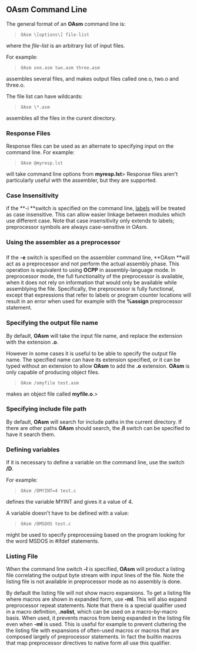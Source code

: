 ## OAsm Command Line

 The general format of an **OAsm** command line is:
 
>     OAsm \[options\] file-list
 
 where the _file-list_ is an arbitrary list of input files.
 
 For example:
 
>     OAsm one.asm two.asm three.asm
 
 assembles several files, and makes output files called one.o, two.o and three.o.
 
 The file list can have wildcards:
 
>     OAsm \*.asm
 
 assembles all the files in the curent directory.


### Response Files

 Response files can be used as an alternate to specifying input on the command line.  For example:
 
>     OAsm @myresp.lst
 
 will take command line options from **myresp.lst**>       Response files aren't particularly useful with the assembler, but they are supported.


### Case Insensitivity

 if the **-i **switch is specified on the command line, [labels](OAsm%20Labels.md) will be treated as case insensitive.  This can allow easier linkage between modules which use different case.  Note that case insensitivity only extends to labels; preprocessor symbols are always case-sensitive in OAsm.


### Using the assembler as a preprocessor


### 
 

 If the **-e** switch is specified on the assembler command line, **OAsm **will act as a preprocessor and not perform the actual assembly phase.  This operation is equivalent to using **OCPP** in assembly-language mode.  In preprocessor mode, the full functionality of the preprocessor is available, when it does not rely on information that would only be available while assemblying the file.  Specifically, the preprocessor is fully functional, except that expressions that refer to labels or program counter locations will result in an error when used for example with the **%assign** preprocessor statement.


### Specifying the output file name
 

 
 By default, **OAsm** will take the input file name, and replace the extension with the extension **.o**.
 
 However in some cases it is useful to be able to specify the output file name.  The specified name can have its extension specified, or it can be typed without an extension to allow **OAsm** to add the **.o** extension.  **OAsm** is only capable of producing object files.
>     
>     OAsm /omyfile test.asm
 
 makes an object file called **myfile.o**.>


### Specifying include file path

 By default, **OAsm** will search for include paths in the current directory.  If there are other paths **OAsm** should search, the **/I** switch can be specified to have it search them.


### Defining variables

 If it is necessary to define a variable on the command line, use the switch **/D**.
 
 For example:
 
>     OAsm /DMYINT=4 test.c
 
 defines the variable MYINT and gives it a value of 4. 
 
 A variable doesn't have to be defined with a value:
 
>     OAsm /DMSDOS test.c
 
 might be used to specify preprocessing based on the program looking for the word MSDOS in \#ifdef statements.


### Listing File

 When the command line switch **-l** is specified, **OAsm** will product a listing file correlating the output byte stream with input lines of the file.  Note the listing file is not available in preprocessor mode as no assembly is done.  
 
 By default the listing file will not show macro expansions.  To get a listing file where macros are shown in expanded form, use **-ml**.  This will also expand preprocessor repeat statements.  Note that there is a special qualifier used in a macro definition, **.nolist**, which can be used on a macro-by-macro basis.  When used, it prevents macros from being expanded in the listing file even when **-ml** is used.  This is useful for example to prevent cluttering the the listing file with expansions of often-used macros or macros that are composed largely of preprocessor statements.  In fact the builtin macros that map preprocessor directives to native form all use this qualifier.
 
 
 